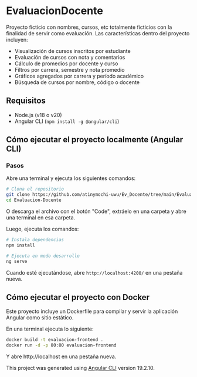 # EvaluacionDocente

Proyecto ficticio con nombres, cursos, etc totalmente ficticios con la finalidad de servir como evaluación.
Las características dentro del proyecto incluyen:
- Visualización de cursos inscritos por estudiante
- Evaluación de cursos con nota y comentarios
- Cálculo de promedios por docente y curso
- Filtros por carrera, semestre y nota promedio
- Gráficos agregados por carrera y período académico
- Búsqueda de cursos por nombre, código o docente

## Requisitos

- Node.js (v18 o v20)
- Angular CLI (`npm install -g @angular/cli`)

## Cómo ejecutar el proyecto localmente (Angular CLI)

### Pasos

Abre una terminal y ejecuta los siguientes comandos:
```bash
# Clona el repositorio
git clone https://github.com/atinymochi-uwu/Ev_Docente/tree/main/Evaluacion-Docente
cd Evaluacion-Docente
```
O descarga el archivo con el botón "Code", extráelo en una carpeta y abre una terminal en esa carpeta.

Luego, ejecuta los comandos:
```bash
# Instala dependencias
npm install

# Ejecuta en modo desarrollo
ng serve
```
Cuando esté ejecutándose, abre `http://localhost:4200/` en una pestaña nueva.

## Cómo ejecutar el proyecto con Docker
Este proyecto incluye un Dockerfile para compilar y servir la aplicación Angular como sitio estático.

En una terminal ejecuta lo siguiente:
```bash
docker build -t evaluacion-frontend .
docker run -d -p 80:80 evaluacion-frontend
```
Y abre http://localhost en una pestaña nueva.

This project was generated using [Angular CLI](https://github.com/angular/angular-cli) version 19.2.10.
